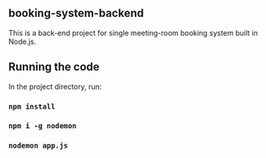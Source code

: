 ## booking-system-backend
This is a back-end project for single meeting-room booking system built in Node.js.

## Running the code
In the project directory, run:
### `npm install`
### `npm i -g nodemon`
### `nodemon app.js`

